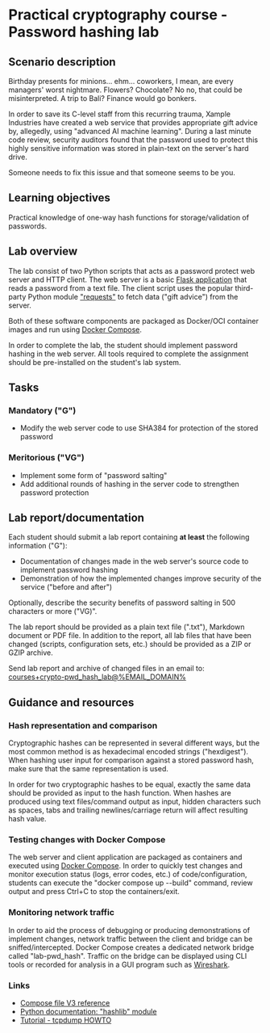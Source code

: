 <!--
SPDX-FileCopyrightText: © 2023 Menacit AB <foss@menacit.se>
SPDX-License-Identifier: CC-BY-SA-4.0
X-Context: Practical cryptography course - Password hashing lab
-->

# Practical cryptography course - Password hashing lab

## Scenario description
Birthday presents for minions... ehm... coworkers, I mean, are every managers' worst nightmare.
Flowers? Chocolate? No no, that could be misinterpreted. A trip to Bali? Finance would go bonkers.  
  
In order to save its C-level staff from this recurring trauma, Xample Industries have created a web
service that provides appropriate gift advice by, allegedly, using "advanced AI machine learning".
During a last minute code review, security auditors found that the password used to protect this
highly sensitive information was stored in plain-text on the server's hard drive.  
  
Someone needs to fix this issue and that someone seems to be you.


## Learning objectives
Practical knowledge of one-way hash functions for storage/validation of passwords.


## Lab overview
The lab consist of two Python scripts that acts as a password protect web server and HTTP client.
The web server is a basic [Flask application](https://flask.palletsprojects.com/) that reads a
password from a text file. The client script uses the popular third-party Python module
["requests"](https://requests.readthedocs.io) to fetch data ("gift advice") from the server.  
  
Both of these software components are packaged as Docker/OCI container images and run using
[Docker Compose](https://docs.docker.com/get-started/08_using_compose/).  
  
In order to complete the lab, the student should implement password hashing in the web server.
All tools required to complete the assignment should be pre-installed on the student's lab system.


## Tasks

### Mandatory ("G")
- Modify the web server code to use SHA384 for protection of the stored password


### Meritorious ("VG")
- Implement some form of "password salting" 
- Add additional rounds of hashing in the server code to strengthen password protection


## Lab report/documentation
Each student should submit a lab report containing **at least** the following information ("G"):
- Documentation of changes made in the web server's source code to implement password hashing
- Demonstration of how the implemented changes improve security of the service ("before and after")

Optionally, describe the security benefits of password salting in 500 characters or more ("VG)".  
  
The lab report should be provided as a plain text file (".txt"), Markdown document or PDF file.
In addition to the report, all lab files that have been changed (scripts, configuration sets, etc.)
should be provided as a ZIP or GZIP archive.  
  
Send lab report and archive of changed files in an email to:  
[courses+crypto-pwd\_hash\_lab@%EMAIL_DOMAIN%](mailto:courses+pwd_hash_lab@%EMAIL_DOMAIN%)


## Guidance and resources

### Hash representation and comparison
Cryptographic hashes can be represented in several different ways, but the most common method is as
hexadecimal encoded strings ("hexdigest"). When hashing user input for comparison against a stored
password hash, make sure that the same representation is used.  
  
In order for two cryptographic hashes to be equal, exactly the same data should be provided as
input to the hash function. When hashes are produced using text files/command output as input,
hidden characters such as spaces, tabs and trailing newlines/carriage return will affect resulting
hash value.


### Testing changes with Docker Compose
The web server and client application are packaged as containers and executed using
[Docker Compose](https://docs.docker.com/get-started/08_using_compose/). In order to quickly test
changes and monitor execution status (logs, error codes, etc.) of code/configuration, students can
execute the "docker compose up --build" command, review output and press Ctrl+C to stop the
containers/exit.


### Monitoring network traffic
In order to aid the process of debugging or producing demonstrations of implement changes, network
traffic between the client and bridge can be sniffed/intercepted. Docker Compose creates a
dedicated network bridge called "lab-pwd\_hash". Traffic on the bridge can be displayed using CLI
tools or recorded for analysis in a GUI program such as [Wireshark](https://www.wireshark.org/).


### Links
- [Compose file V3 reference](https://docs.docker.com/compose/compose-file/compose-file-v3/)
- [Python documentation: "hashlib" module](https://docs.python.org/3.11/library/hashlib.html)
- [Tutorial - tcpdump HOWTO](https://danielmiessler.com/study/tcpdump/)
